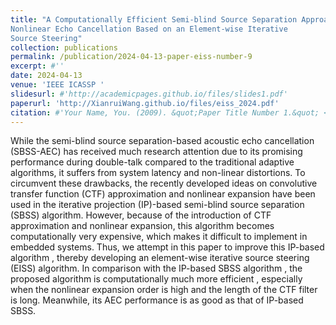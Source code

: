 ```yaml
---
title: "A Computationally Efficient Semi-blind Source Separation Approach for
Nonlinear Echo Cancellation Based on an Element-wise Iterative
Source Steering"
collection: publications
permalink: /publication/2024-04-13-paper-eiss-number-9
excerpt: #''
date: 2024-04-13
venue: 'IEEE ICASSP '
slidesurl: #'http://academicpages.github.io/files/slides1.pdf'
paperurl: 'http://XianruiWang.github.io/files/eiss_2024.pdf'
citation: #'Your Name, You. (2009). &quot;Paper Title Number 1.&quot; <i>Journal 1</i>. 1(1).'
---
```


While the semi-blind source separation-based acoustic echo cancellation (SBSS-AEC) has received much research attention due to its promising performance during double-talk compared to the traditional adaptive algorithms, it suffers from system latency and non-linear distortions. To circumvent these drawbacks, the recently developed ideas on convolutive transfer function (CTF) approximation and nonlinear expansion have been used in the iterative projection (IP)-based semi-blind source separation (SBSS) algorithm. However, because of the introduction of CTF approximation and nonlinear expansion, this algorithm becomes computationally very expensive, which makes it difficult to implement in embedded systems. Thus, we attempt in this paper to improve this IP-based algorithm , thereby developing an element-wise iterative source steering (EISS) algorithm. In comparison with the IP-based SBSS algorithm , the proposed algorithm is computationally much more efficient , especially when the nonlinear expansion order is high and the length of the CTF filter is long. Meanwhile, its AEC performance is as good as that of IP-based SBSS.